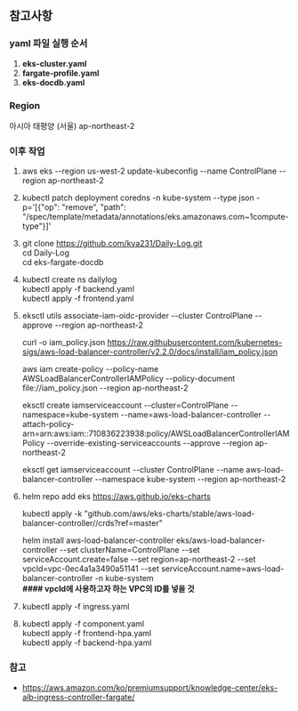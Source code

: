 ## 참고사항

### yaml 파일 실행 순서
1. **eks-cluster.yaml**
2. **fargate-profile.yaml**
3. **eks-docdb.yaml**

### Region
아시아 태평양 (서울)  ap-northeast-2

### 이후 작업
1. aws eks --region us-west-2 update-kubeconfig --name ControlPlane --region ap-northeast-2

2. kubectl patch deployment coredns -n kube-system --type json -p='[{"op": "remove", "path": "/spec/template/metadata/annotations/eks.amazonaws.com~1compute-type"}]'

3. git clone https://github.com/kva231/Daily-Log.git  
   cd Daily-Log  
   cd eks-fargate-docdb

4. kubectl create ns dailylog  
   kubectl apply -f backend.yaml  
   kubectl apply -f frontend.yaml

5. eksctl utils associate-iam-oidc-provider --cluster ControlPlane --approve --region ap-northeast-2

   curl -o iam_policy.json https://raw.githubusercontent.com/kubernetes-sigs/aws-load-balancer-controller/v2.2.0/docs/install/iam_policy.json

   aws iam create-policy --policy-name AWSLoadBalancerControllerIAMPolicy --policy-document file://iam_policy.json --region ap-northeast-2

   eksctl create iamserviceaccount --cluster=ControlPlane --namespace=kube-system --name=aws-load-balancer-controller --attach-policy-arn=arn:aws:iam::710836223938:policy/AWSLoadBalancerControllerIAMPolicy --override-existing-serviceaccounts --approve --region ap-northeast-2

   eksctl get iamserviceaccount --cluster ControlPlane --name aws-load-balancer-controller --namespace kube-system --region ap-northeast-2

6. helm repo add eks https://aws.github.io/eks-charts

   kubectl apply -k "github.com/aws/eks-charts/stable/aws-load-balancer-controller//crds?ref=master"

   helm install aws-load-balancer-controller eks/aws-load-balancer-controller --set clusterName=ControlPlane --set serviceAccount.create=false --set region=ap-northeast-2 --set vpcId=vpc-0ec4a1a3490a51141 --set serviceAccount.name=aws-load-balancer-controller -n kube-system  
   **\#### vpcId에 사용하고자 하는 VPC의 ID를 넣을 것**

7. kubectl apply -f ingress.yaml

8. kubectl apply -f component.yaml  
   kubectl apply -f frontend-hpa.yaml  
   kubectl apply -f backend-hpa.yaml

### 참고
- https://aws.amazon.com/ko/premiumsupport/knowledge-center/eks-alb-ingress-controller-fargate/
